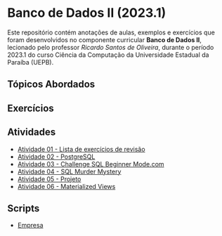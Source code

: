 <h1> Banco de Dados II (2023.1) </h1>
<p>
  Este repositório contém anotações de aulas, exemplos e exercícios que foram desenvolvidos no componente curricular <strong> Banco de Dados II</strong>, lecionado pelo professor <em> Ricardo Santos de Oliveira</em>, durante o período 2023.1 do curso Ciência da Computação da Universidade Estadual da Paraíba (UEPB).
</p>
<h2> Tópicos Abordados </h2>
<ul>

</ul>
<h2> Exercícios </h2>
<ul>

</ul>
<h2> Atividades </h2>
<ul>
  <li> <a href = "https://github.com/josec-junior/UEPB/tree/main/BancoDeDadosII_2023.1/Atividades/Atividade01"> Atividade 01 - Lista de exercícios de revisão </a> </li>
  <li> <a href = "https://github.com/josec-junior/UEPB/tree/main/BancoDeDadosII_2023.1/Atividades/Atividade02"> Atividade 02 - PostgreSQL </a> </li>
  <li> <a href = "https://github.com/josec-junior/UEPB/tree/main/BancoDeDadosII_2023.1/Atividades/Atividade03"> Atividade 03 - Challenge SQL Beginner Mode.com </a> </li>
  <li> <a href = "https://github.com/josec-junior/UEPB/tree/main/BancoDeDadosII_2023.1/Atividades/Atividade04"> Atividade 04 - SQL Murder Mystery </a> </li>
  <li> <a href = "https://github.com/josec-junior/UEPB/tree/main/BancoDeDadosII_2023.1/Atividades/Atividade05"> Atividade 05 - Projeto </a> </li>
  <li> <a href = "https://github.com/josec-junior/UEPB/tree/main/BancoDeDadosII_2023.1/Atividades/Atividade06"> Atividade 06 - Materialized Views </a> </li>
</ul>
<h2> Scripts </h2>
<ul>
  <li> <a href = "https://github.com/josec-junior/UEPB/blob/main/BancoDeDadosII_2023.1/Scripts/script_ativ.sql"> Empresa </a> </li>
</ul>

